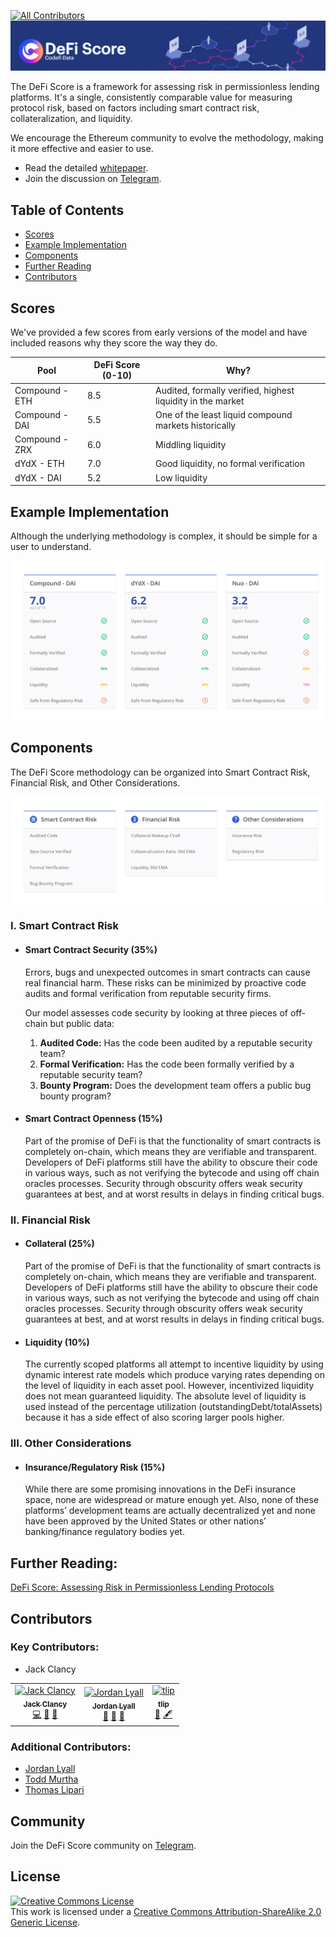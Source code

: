 [![All Contributors](https://img.shields.io/badge/all_contributors-3-orange.svg?style=flat-square)](#contributors-)
<img src="assets/images/banner.png" alt="DeFi Score Banner">

The DeFi Score is a framework for assessing risk in permissionless lending platforms. It's a single, consistently comparable value for measuring protocol risk, based on factors including smart contract risk, collateralization, and liquidity.

We encourage the Ethereum community to evolve the methodology, making it more effective and easier to use.

* Read the detailed [whitepaper](whitepaper.md).
* Join the discussion on [Telegram](https://t.me/defiscore).

## Table of Contents
* [Scores](#scores)
* [Example Implementation](#example-implementation)
* [Components](#components)
* [Further Reading](#further-reading)
* [Contributors](#contributors)

## Scores
We've provided a few scores from early versions of the model and have included reasons why they score the way they do.

| Pool           | DeFi Score (0-10) | Why?                                                        |
|----------------|------------|-------------------------------------------------------------|
| Compound - ETH | 8.5        | Audited, formally verified, highest liquidity in the market |
| Compound - DAI | 5.5        | One of the least liquid compound markets historically       |
| Compound - ZRX | 6.0        | Middling liquidity                                          |
| dYdX - ETH     | 7.0        | Good liquidity, no formal verification                      |
| dYdX - DAI     | 5.2        | Low liquidity                                               |

## Example Implementation
Although the underlying methodology is complex, it should be simple for a user to understand.

<img src="assets/images/defiscore-implementation.png" alt="DeFi Score Example">

## Components
The DeFi Score methodology can be organized into Smart Contract Risk, Financial Risk, and Other Considerations.

<img src="assets/images/defiscore-components.png" alt="DeFi Score Banner Components">

### I. Smart Contract Risk

* #### Smart Contract Security (35%)
  Errors, bugs and unexpected outcomes in smart contracts can cause real financial harm. These risks can be minimized by proactive code audits and formal verification from reputable security firms.

  Our model assesses code security by looking at three pieces of off-chain but public data:

  1. **Audited Code:** Has the code been audited by a reputable security team?
  2. **Formal Verification:** Has the code been formally verified by a reputable security team?
  3. **Bounty Program:** Does the development team offers a public bug bounty program?

* #### Smart Contract Openness (15%)
  Part of the promise of DeFi is that the functionality of smart contracts is completely on-chain, which means they are verifiable and transparent. Developers of DeFi platforms still have the ability to obscure their code in various ways, such as not verifying the bytecode and using off chain oracles processes. Security through obscurity offers weak security guarantees at best, and at worst results in delays in finding critical bugs.

### II. Financial Risk

* #### Collateral (25%)
  Part of the promise of DeFi is that the functionality of smart contracts is completely on-chain, which means they are verifiable and transparent. Developers of DeFi platforms still have the ability to obscure their code in various ways, such as not verifying the bytecode and using off chain oracles processes. Security through obscurity offers weak security guarantees at best, and at worst results in delays in finding critical bugs.

* #### Liquidity (10%)
  The currently scoped platforms all attempt to incentive liquidity by using dynamic interest rate models which produce varying rates depending on the level of liquidity in each asset pool. However, incentivized liquidity does not mean guaranteed liquidity. The absolute level of liquidity is used instead of the percentage utilization (outstandingDebt/totalAssets) because it has a side effect of also scoring larger pools higher.

### III. Other Considerations

* #### Insurance/Regulatory Risk (15%)
  While there are some promising innovations in the DeFi insurance space, none are widespread or mature enough yet. Also, none of these platforms’ development teams are actually decentralized yet and none have been approved by the United States or other nations’ banking/finance regulatory bodies yet.


## Further Reading:
[DeFi Score: Assessing Risk in Permissionless Lending Protocols](whitepaper.md)

## Contributors
### Key Contributors:
* Jack Clancy
<!-- ALL-CONTRIBUTORS-LIST:START - Do not remove or modify this section -->
<!-- prettier-ignore-start -->
<!-- markdownlint-disable -->
<table>
  <tr>
    <td align="center"><a href="https://github.com/jclancy93"><img src="https://avatars2.githubusercontent.com/u/7850202?v=4" width="100px;" alt="Jack Clancy"/><br /><sub><b>Jack Clancy</b></sub></a><br /><a href="https://github.com/ConsenSys/defi-score/commits?author=jclancy93" title="Code">💻</a> <a href="https://github.com/ConsenSys/defi-score/commits?author=jclancy93" title="Documentation">📖</a> <a href="#talk-jclancy93" title="Talks">📢</a></td>
    <td align="center"><a href="https://twitter.com/JordanLyall"><img src="https://avatars0.githubusercontent.com/u/999289?v=4" width="100px;" alt="Jordan Lyall"/><br /><sub><b>Jordan Lyall</b></sub></a><br /><a href="#projectManagement-jordanlyall" title="Project Management">📆</a> <a href="https://github.com/ConsenSys/defi-score/commits?author=jordanlyall" title="Documentation">📖</a> <a href="#design-jordanlyall" title="Design">🎨</a></td>
    <td align="center"><a href="https://github.com/flamingYawn"><img src="https://avatars3.githubusercontent.com/u/11626601?v=4" width="100px;" alt="tlip"/><br /><sub><b>tlip</b></sub></a><br /><a href="#design-flamingYawn" title="Design">🎨</a> <a href="#content-flamingYawn" title="Content">🖋</a></td>
  </tr>
</table>

<!-- markdownlint-enable -->
<!-- prettier-ignore-end -->
<!-- ALL-CONTRIBUTORS-LIST:END -->

### Additional Contributors:
* [Jordan Lyall](https://3box.io/0xcf88fa6ee6d111b04be9b06ef6fad6bd6691b88c/)
* [Todd Murtha](https://www.3box.io/0x3e5a3f30695949ce0541c8f1843acbdf1557a382)
* [Thomas Lipari](https://3box.io/0xcb28e9eaf9fed40c3147fa832a4afdef28a8684b)

## Community
Join the DeFi Score community on [Telegram](https://t.me/defiscore).

## License
<a rel="license" href="http://creativecommons.org/licenses/by-sa/2.0/"><img alt="Creative Commons License" style="border-width:0" src="https://i.creativecommons.org/l/by-sa/2.0/80x15.png" /></a><br />This work is licensed under a <a rel="license" href="http://creativecommons.org/licenses/by-sa/2.0/">Creative Commons Attribution-ShareAlike 2.0 Generic License</a>.
